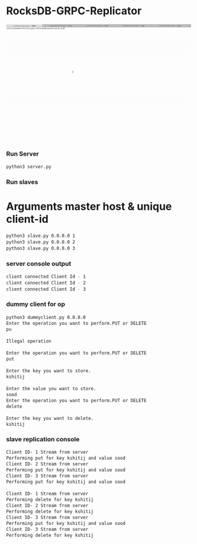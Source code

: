 # RocksDB-GRPC-Replicator

![alt text][logo]

[logo]: https://github.com/soodkshitij/RocksDB-GRPC-Replicator/blob/master/out.gif ""


### Run Server
```bash
python3 server.py
```

### Run slaves 
#   Arguments master host & unique client-id
```bash
python3 slave.py 0.0.0.0 1
python3 slave.py 0.0.0.0 2
python3 slave.py 0.0.0.0 3
```

### server console output
```bash
client connected Client Id - 1
client connected Client Id - 2
client connected Client Id - 3
```

### dummy client for op
```
python3 dummyclient.py 0.0.0.0
Enter the operation you want to perform.PUT or DELETE
pu

Illegal operation

Enter the operation you want to perform.PUT or DELETE
put

Enter the key you want to store.
kshitij

Enter the value you want to store.
sood
Enter the operation you want to perform.PUT or DELETE
delete

Enter the key you want to delete.
kshitij

```

### slave replication console
```
Client ID- 1 Stream from server
Performing put for key kshitij and value sood 
Client ID- 2 Stream from server
Performing put for key kshitij and value sood 
Client ID- 3 Stream from server
Performing put for key kshitij and value sood 

Client ID- 1 Stream from server
Performing delete for key kshitij 
Client ID- 2 Stream from server
Performing delete for key kshitij 
Client ID- 3 Stream from server
Performing put for key kshitij and value sood 
Client ID- 3 Stream from server
Performing delete for key kshitij 

```
###
